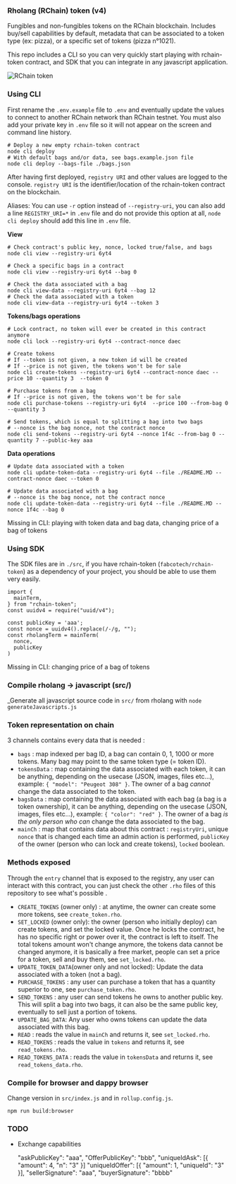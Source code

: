 ### Rholang (RChain) token  (v4)

Fungibles and non-fungibles tokens on the RChain blockchain. Includes buy/sell capabilities by default, metadata that can be associated to a token type (ex: pizza), or a specific set of tokens (pizza n°1021).

This repo includes a CLI so you can very quickly start playing with rchain-token contract, and SDK that you can integrate in any javascript application.

![RChain token](https://i.ibb.co/qrnCwVp/rchaintoken.png)

### Using CLI

First rename the `.env.example` file to `.env` and eventually update the values to connect to another RChain network than RChain testnet. You must also add your private key in `.env` file so it will not appear on the screen and command line history.

```
# Deploy a new empty rchain-token contract
node cli deploy
# With default bags and/or data, see bags.example.json file
node cli deploy --bags-file ./bags.json
```

After having first deployed, `registry URI` and other values are logged to the console. `registry URI` is the identifier/location of the rchain-token contract on the blockchain.

Aliases: You can use `-r` option instead of `--registry-uri`, you can also add a line `REGISTRY_URI=*` in `.env` file and do not provide this option at all, `node cli deploy` should add this line in `.env` file.

**View**

```
# Check contract's public key, nonce, locked true/false, and bags
node cli view --registry-uri 6yt4
```

```
# Check a specific bags in a contract
node cli view --registry-uri 6yt4 --bag 0
```

```
# Check the data associated with a bag
node cli view-data --registry-uri 6yt4 --bag 12
# Check the data associated with a token
node cli view-data --registry-uri 6yt4 --token 3
```

**Tokens/bags operations**

```
# Lock contract, no token will ever be created in this contract anymore
node cli lock --registry-uri 6yt4 --contract-nonce daec
```

```
# Create tokens
# If --token is not given, a new token id will be created
# If --price is not given, the tokens won't be for sale
node cli create-tokens --registry-uri 6yt4 --contract-nonce daec --price 10 --quantity 3  --token 0
```

```
# Purchase tokens from a bag
# If --price is not given, the tokens won't be for sale
node cli purchase-tokens --registry-uri 6yt4  --price 100 --from-bag 0 --quantity 3
```

```
# Send tokens, which is equal to splitting a bag into two bags
# --nonce is the bag nonce, not the contract nonce
node cli send-tokens --registry-uri 6yt4 --nonce 1f4c --from-bag 0 --quantity 7 --public-key aaa
```

**Data operations**

```
# Update data associated with a token
node cli update-token-data --registry-uri 6yt4 --file ./README.MD --contract-nonce daec --token 0
```

```
# Update data associated with a bag
# --nonce is the bag nonce, not the contract nonce
node cli update-token-data --registry-uri 6yt4 --file ./README.MD --nonce 1f4c --bag 0
```

Missing in CLI: playing with token data and bag data, changing price of a bag of tokens

### Using SDK

The SDK files are in `./src`, if you have rchain-token (`fabcotech/rchain-token`) as a dependency of your project, you should be able to use them very easily.

```
import {
  mainTerm,
} from "rchain-token";
const uuidv4 = require("uuid/v4");

const publicKey = 'aaa';
const nonce = uuidv4().replace(/-/g, "");
const rholangTerm = mainTerm(
  nonce,
  publicKey
)
```

Missing in CLI: changing price of a bag of tokens

### Compile rholang -> javascript (src/)

_Generate all javascript source code in `src/` from rholang with `node generateJavascripts.js`

### Token representation on chain

3 channels contains every data that is needed :

- `bags` : map indexed per bag ID, a bag can contain 0, 1, 1000 or more tokens. Many bag may point to the same token type (= token ID).
- `tokensData` : map containing the data associated with each token, it can be anything, depending on the usecase (JSON, images, files etc...), example: `{ "model": "Peugeot 308" }`. The owner of a bag _cannot_ change the data associated to the token.
- `bagsData` : map containing the data associated with each bag (a bag is a token ownership), it can be anything, depending on the usecase (JSON, images, files etc...), example: `{ "color": "red" }`. The owner of a bag _is the only person who can_ change the data associated to the bag.
- `mainCh` : map that contains data about this contract : `registryUri`, unique `nonce` that is changed each time an admin action is performed, `publicKey` of the owner (person who can lock and create tokens), `locked` boolean.

### Methods exposed

Through the `entry` channel that is exposed to the registry, any user can interact with this contract, you can just check the other `.rho` files of this repository to see what's possible .

- `CREATE_TOKENS` (owner only) : at anytime, the owner can create some more tokens, see `create_token.rho`.
- `SET_LOCKED` (owner only): the owner (person who initially deploy) can create tokens, and set the locked value. Once he locks the contract, he has no specific right or power over it, the contract is left to itself. The total tokens amount won't change anymore, the tokens data cannot be changed anymore, it is basically a free market, people can set a price for a token, sell and buy them, see `set_locked.rho`.
- `UPDATE_TOKEN_DATA`(owner only and not locked): Update the data associated with a token (not a bag).
- `PURCHASE_TOKENS` : any user can purchase a token that has a quantity superior to one, see `purchase_token.rho`.
- `SEND_TOKENS` : any user can send tokens he owns to another public key. This will split a bag into two bags, it can also be the same public key, eventually to sell just a portion of tokens.
- `UPDATE_BAG_DATA`: Any user who owns tokens can update the data associated with this bag.
- `READ` : reads the value in `mainCh` and returns it, see `set_locked.rho`.
- `READ_TOKENS` : reads the value in `tokens` and returns it, see `read_tokens.rho`.
- `READ_TOKENS_DATA` : reads the value in `tokensData` and returns it, see `read_tokens_data.rho`.

### Compile for browser and dappy browser

Change version in `src/index.js` and in `rollup.config.js`.

```
npm run build:browser
```

### TODO

- Exchange capabilities

  "askPublicKey": "aaa",
  "OfferPublicKey": "bbb",
  "uniqueIdAsk": [{ "amount": 4, "n": "3" }]
  "uniqueIdOffer": [{ "amount": 1, "uniqueId": "3" }],
  "sellerSignature": "aaa",
  "buyerSignature": "bbbb"
